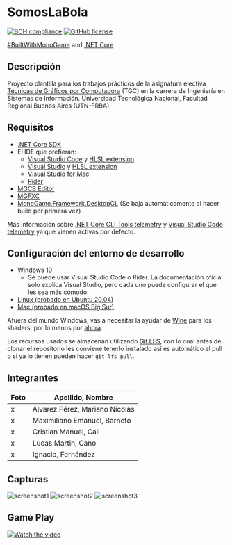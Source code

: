 ﻿# SomosLaBola
[![BCH compliance](https://bettercodehub.com/edge/badge/tgc-utn/tgc-monogame-tp?branch=master)](https://bettercodehub.com/)
[![GitHub license](https://img.shields.io/github/license/tgc-utn/tgc-monogame-tp.svg)](https://github.com/tgc-utn/tgc-monogame-tp/blob/master/LICENSE)

[#BuiltWithMonoGame](http://www.monogame.net) and [.NET Core](https://dotnet.microsoft.com)

## Descripción
Proyecto plantilla para los trabajos prácticos de la asignatura electiva [Técnicas de Gráficos por Computadora](http://tgc-utn.github.io/) (TGC) en la carrera de Ingeniería en Sistemas de Información. Universidad Tecnológica Nacional, Facultad Regional Buenos Aires (UTN-FRBA).

## Requisitos
* [.NET Core SDK](https://docs.microsoft.com/dotnet/core/install/sdk)
* El IDE que prefieran:
  * [Visual Studio Code](https://code.visualstudio.com) y [HLSL extension](https://marketplace.visualstudio.com/items?itemName=TimGJones.hlsltools)
  * [Visual Studio](https://visualstudio.microsoft.com/es/vs) y [HLSL extension](https://marketplace.visualstudio.com/items?itemName=TimGJones.HLSLToolsforVisualStudio)
  * [Visual Studio for Mac](https://visualstudio.microsoft.com/es/vs/mac)
  * [Rider](https://www.jetbrains.com/rider)
* [MGCB Editor](https://docs.monogame.net/articles/tools/mgcb_editor.html)
* [MGFXC](https://docs.monogame.net/articles/tools/mgfxc.html)
* [MonoGame.Framework.DesktopGL](https://www.nuget.org/packages/MonoGame.Framework.DesktopGL) (Se baja automáticamente al hacer build por primera vez)

Más información sobre [.NET Core CLI Tools telemetry](https://aka.ms/dotnet-cli-telemetry) y [Visual Studio Code telemetry](https://code.visualstudio.com/docs/getstarted/telemetry) ya que vienen activas por defecto.

## Configuración del entorno de desarrollo
 * [Windows 10](https://docs.monogame.net/articles/getting_started/1_setting_up_your_development_environment_windows.html)
   * Se puede usar Visual Studio Code o Rider. La documentación oficial solo explica Visual Studio, pero cada uno puede configurar el que les sea más cómodo.
 * [Linux (probado en Ubuntu 20.04)](https://docs.monogame.net/articles/getting_started/1_setting_up_your_development_environment_ubuntu.html)
 * [Mac (probado en macOS Big Sur)](https://docs.monogame.net/articles/getting_started/1_setting_up_your_development_environment_macos.html)

Afuera del mundo Windows, vas a necesitar la ayudar de [Wine](https://www.winehq.org) para los shaders, por lo menos por [ahora](https://github.com/MonoGame/MonoGame/issues/2167).

Los recursos usados se almacenan utilizando [Git LFS](https://git-lfs.github.com), con lo cual antes de clonar el repositorio les conviene tenerlo instalado así es automático el pull o si ya lo tienen pueden hacer ```git lfs pull```.

## Integrantes
Foto         |  Apellido, Nombre	
------------ | -------------
x            | Álvarez Pérez, Mariano Nicolás	
x            | Maximiliano Emanuel, Barneto	
x            | Cristian Manuel, Cali	
x            | Lucas Martin, Cano	
x            | Ignacio, Fernández

## Capturas
![screenshot1](https://github.com/tgc-utn/tgc-monogame-tp/blob/master/TGC.MonoGame.TP/Icon.bmp)
![screenshot2](https://github.com/MaxBurnit/2021-1C-K3051-SomosLaBola/blob/master/SomosLaBola/Screenshots/Screenshot%20Pelota%20de%20Goma.png)
![screenshot3](https://github.com/MaxBurnit/2021-1C-K3051-SomosLaBola/blob/master/SomosLaBola/Screenshots/Screenshot%20Pelota%20de%20Metal.png)

## Game Play
[![Watch the video](https://img.youtube.com/vi/pgEwUC0jvH4/0.jpg)](https://www.youtube.com/playlist?list=PLRM4L32DjvnazuMl8wZlbpEYL5Qh63ulG)
